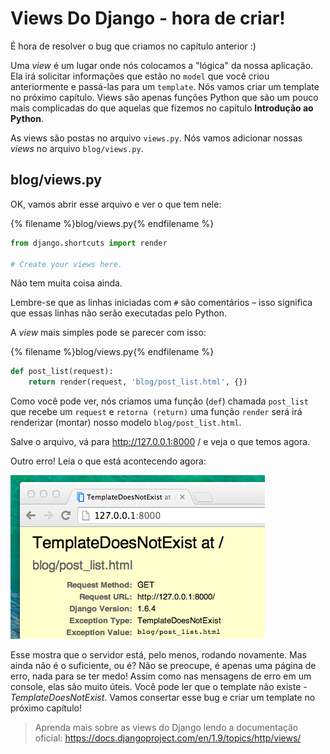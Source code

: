 # Views Do Django - hora de criar!

É hora de resolver o bug que criamos no capítulo anterior :)

Uma *view* é um lugar onde nós colocamos a "lógica" da nossa aplicação. Ela irá solicitar informações que estão no `model` que você criou anteriormente e passá-las para um `template`. Nós vamos criar um template no próximo capítulo. Views são apenas funções Python que são um pouco mais complicadas do que aquelas que fizemos no capítulo **Introdução ao Python**.

As views são postas no arquivo `views.py`. Nós vamos adicionar nossas *views* no arquivo `blog/views.py`.

## blog/views.py

OK, vamos abrir esse arquivo e ver o que tem nele:

{% filename %}blog/views.py{% endfilename %}
```python
from django.shortcuts import render

# Create your views here.
```

Não tem muita coisa ainda.

Lembre-se que as linhas iniciadas com `#` são comentários – isso significa que essas linhas não serão executadas pelo Python.

A *view* mais simples pode se parecer com isso:

{% filename %}blog/views.py{% endfilename %}
```python
def post_list(request):
    return render(request, 'blog/post_list.html', {})
```

Como você pode ver, nós criamos uma função (`def`) chamada `post_list` que recebe um `request` e `retorna (return)` uma função `render` será irá renderizar (montar) nosso modelo `blog/post_list.html`.

Salve o arquivo, vá para http://127.0.0.1:8000 / e veja o que temos agora.

Outro erro! Leia o que está acontecendo agora:

![Error](images/error.png)

Esse mostra que o servidor está, pelo menos, rodando novamente. Mas ainda não é o suficiente, ou é? Não se preocupe, é apenas uma página de erro, nada para se ter medo! Assim como nas mensagens de erro em um console, elas são muito úteis. Você pode ler que o template não existe - *TemplateDoesNotExist*. Vamos consertar esse bug e criar um template no próximo capítulo!

> Aprenda mais sobre as views do Django lendo a documentação oficial:  https://docs.djangoproject.com/en/1.9/topics/http/views/
